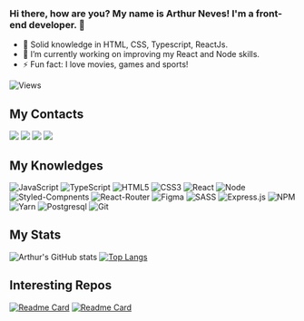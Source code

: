 ### Hi there, how are you? My name is Arthur Neves! I'm a front-end developer. 👋

- 🔭 Solid knowledge in HTML, CSS, Typescript, ReactJs.
- 🌱 I’m currently working on improving my React and Node skills.
- ⚡ Fun fact: I love movies, games and sports!

![Views](https://komarev.com/ghpvc/?username=arTW0&style=for-the-badge&color=282a36)

## My Contacts
<div> 
  <a href="https://www.linkedin.com/in/arthur-neves-a321b716b/" target="_blank"><img src="https://img.shields.io/badge/-LinkedIn-%230077B5?style=for-the-badge&logo=linkedin&logoColor=white" target="_blank"></a> 
   <a href = "mailto:arthurnevesmoreira@gmail.com"><img src="https://img.shields.io/badge/-Gmail-%23333?style=for-the-badge&logo=gmail&logoColor=white" target="_blank"></a>
  <a href="https://instagram.com/arthnves" target="_blank"><img src="https://img.shields.io/badge/-Instagram-%23E4405F?style=for-the-badge&logo=instagram&logoColor=white" target="_blank"></a>
  <a href="https://open.spotify.com/user/delus_?si=cb4fd946f802420a" target="_blank"><img src="https://img.shields.io/badge/Spotify-1ED760?&style=for-the-badge&logo=spotify&logoColor=white" target="_blank"></a>
</div>

## My Knowledges
![JavaScript](https://img.shields.io/badge/javascript-%23323330.svg?style=for-the-badge&logo=javascript&logoColor=%23F7DF1E)
![TypeScript](https://img.shields.io/badge/typescript-%23007ACC.svg?style=for-the-badge&logo=typescript&logoColor=white)
![HTML5](https://img.shields.io/badge/html5-%23E34F26.svg?style=for-the-badge&logo=html5&logoColor=white)
![CSS3](https://img.shields.io/badge/css3-%231572B6.svg?style=for-the-badge&logo=css3&logoColor=white)
![React](https://img.shields.io/badge/react-%2320232a.svg?style=for-the-badge&logo=react&logoColor=%2361DAFB)
![Node](https://img.shields.io/badge/Node.js-43853D?style=for-the-badge&logo=node.js&logoColor=white)
![Styled-Compnents](https://img.shields.io/badge/styled--components-DB7093?style=for-the-badge&logo=styled-components&logoColor=white)
![React-Router](https://img.shields.io/badge/React_Router-CA4245?style=for-the-badge&logo=react-router&logoColor=white)
![Figma](https://img.shields.io/badge/figma-%23F24E1E.svg?style=for-the-badge&logo=figma&logoColor=white)
![SASS](https://img.shields.io/badge/SASS-hotpink.svg?style=for-the-badge&logo=SASS&logoColor=white)
![Express.js](https://img.shields.io/badge/express.js-%23404d59.svg?style=for-the-badge&logo=express&logoColor=%2361DAFB)
![NPM](https://img.shields.io/badge/NPM-%23000000.svg?style=for-the-badge&logo=npm&logoColor=white)
![Yarn](https://img.shields.io/badge/yarn-%232C8EBB.svg?style=for-the-badge&logo=yarn&logoColor=white)
![Postgresql](https://img.shields.io/badge/PostgreSQL-316192?style=for-the-badge&logo=postgresql&logoColor=white)
![Git](https://img.shields.io/badge/GIT-E44C30?style=for-the-badge&logo=git&logoColor=white)

## My Stats
![Arthur's GitHub stats](https://github-readme-stats.vercel.app/api?username=arTW0&count_private=true&show_icons=true&theme=dracula)
[![Top Langs](https://github-readme-stats.vercel.app/api/top-langs/?username=arTW0&theme=dracula&layout=compact)](https://github.com/arTW0/github-readme-stats)

## Interesting Repos
[![Readme Card](https://github-readme-stats.vercel.app/api/pin/?username=arTW0&repo=notifications-service&theme=dracula)](https://github.com/arTW0/notifications-service)
[![Readme Card](https://github-readme-stats.vercel.app/api/pin/?username=arTW0&repo=aluroni-router&theme=dracula)](https://github.com/arTW0/aluroni-router)



